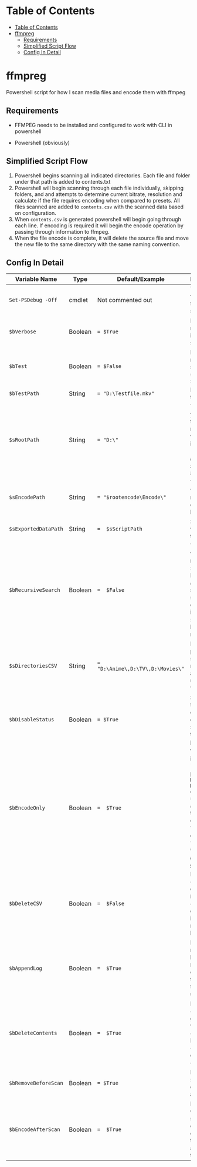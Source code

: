 
# Table of Contents

- [Table of Contents](#table-of-contents)
- [ffmpreg](#ffmpreg)
  - [Requirements](#requirements)
  - [Simplified Script Flow](#simplified-script-flow)
  - [Config In Detail](#config-in-detail)

# ffmpreg

Powershell script for how I scan media files and encode them with ffmpeg

## Requirements

- FFMPEG needs to be installed and configured to work with CLI in powershell

- Powershell (obviously)

## Simplified Script Flow

1. Powershell begins scanning all indicated directories. Each file and folder under that path is added to contents.txt
1. Powershell will begin scanning through each file individually, skipping folders, and and attempts to determine current bitrate, resolution and calculate if the file requires encoding when compared to presets. All files scanned are added to `contents.csv` with the scanned data based on configuration.
1. When `contents.csv` is generated powershell will begin going through each line. If encoding is required it will begin the encode operation by passing through information to ffmpeg.
1. When the file encode is complete, it will delete the source file and move the new file to the same directory with the same naming convention.

## Config In Detail

|Variable Name|Type|Default/Example|Description/Comments|
|--|--|--|--|
|`Set-PSDebug -Off`| cmdlet |Not commented out|Turns script debugging features off, sets the trace level, and toggles strict mode.|
|`$bVerbose`|Boolean|`= $True`|If `$True` verbose messages are enabled in the console while script is running.|
|`$bTest`|Boolean|`= $False`|Enables or disables test mode. Test mode only scans and encodes a single path defined in `$bTestPath`|
|`$bTestPath`|String|`= "D:\Testfile.mkv"`|Path to file you want to test the encoder on|
|`$sRootPath`|String|`= "D:\"`|This is the root file path you want power-shell to begin scanning for media if you are wanting to scan all child items of this directory. *This becomes very important if you have `$bRecursiveSearch` set to `$False`*|
|`$sEncodePath`|String|`= "$rootencode\Encode\"`|The new folder/path where you wish to remporarely store encodes while they are being processed|
|`$sExportedDataPath`|String|`=  $sScriptPath`|Set the path where you want the exported files to be generated|
|`$bRecursiveSearch`|Boolean|`=  $False`|This controls if you wish to scan the entire root folder specified in `$sRootPath` for content. If `$True`, all files, folders and subfolders will be subject to at least a scan attempt. If `$False`, only the folders indicated in `$sDirectoriesCSV` will be subject to a recursive scan.|
|`$sDirectoriesCSV`|String|`= "D:\Anime\,D:\TV\,D:\Movies\"`|If you want to only have power-shell scan specific folders for media, you can indicate all paths in this variable using CSV style formatting.|
|`$bDisableStatus`|Boolean|`= $True` |Set to true if you wish to disable the calculating and displaying of status/progress bars in the script (can increase performance)|
|`$bEncodeOnly`|Boolean|`=  $True`|When this is `$True`, only items identified as "needing encode" as per the `Detect Medtadata > Video Metadata > Check if encoding needed` section. If `$False` then all items will be added to the CSV regardless if encoding will take place for the file or not. *This does not change whether or not the file **will** be encoded, only if it is logged in the generated CSV file*|
|`$bDeleteCSV`|Boolean|`=  $False`|If `$False` then `contents.csv` will be deleted after the script is finished. If `$True` then `contents.csv` will **not** be deleted after the script is finished. Instead the next time it runs it will be written over.|
|`$bAppendLog`|Boolean|`=  $True`|If `$False` then when a new encoding session begins, the contents of `Encode_Log.txt` are cleared. If `$True` then the contents of said text file will append until cleared manually.|
|`$bDeleteContents`|Boolean|`=  $True`|If `$False` then the `contents.txt` file generated at scanning will not be deleted after `contents.csv` is created. If `$True` then `contents.txt` will be deleted after `contents.csv` is created.|
|`$bRemoveBeforeScan`|Boolean|`= $True`|If `$True` then  all files in `$sEncodePath` are deleted prior to initiated a scan for media
|`$bEncodeAfterScan`|Boolean|`=  $True`|If `$False` then once the CSV is created the script skips the encoding process entirely. If `$True` then the script will encode all identified files after the CSV is generated.|
